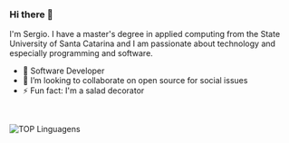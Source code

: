 ### Hi there 👋

I'm Sergio. I have a master's degree in applied computing from the State University of Santa Catarina and I am passionate about technology and especially programming and software. 

- 🔭 Software Developer
- 👯 I’m looking to collaborate on open source for social issues 
- ⚡ Fun fact: I'm a salad decorator
<br/>

![TOP Linguagens](https://github-readme-stats.vercel.app/api/top-langs/?username=UTILIZADOR&layout=compact&theme=dracula)

